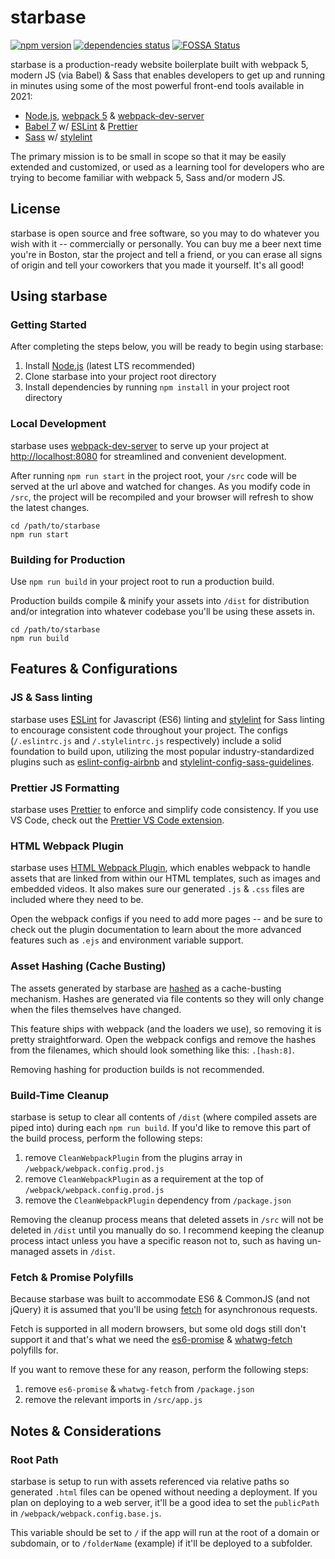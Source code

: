 # starbase

[![npm version](https://badge.fury.io/js/starbase.svg)](https://badge.fury.io/js/starbase)
[![dependencies status](https://david-dm.org/bstaruk/starbase/status.svg)](https://david-dm.org/bstaruk/starbase)
[![FOSSA Status](https://app.fossa.io/api/projects/git%2Bgithub.com%2Fbstaruk%2Fstarbase.svg?type=shield)](https://app.fossa.io/projects/git%2Bgithub.com%2Fbstaruk%2Fstarbase?ref=badge_shield)

starbase is a production-ready website boilerplate built with webpack 5, modern JS (via Babel) & Sass that enables developers to get up and running in minutes using some of the most powerful front-end tools available in 2021:

* [Node.js](https://github.com/nodejs/node), [webpack 5](https://github.com/webpack/webpack) & [webpack-dev-server](https://github.com/webpack/webpack-dev-server)
* [Babel 7](https://github.com/babel/babel) w/ [ESLint](https://github.com/eslint/eslint) & [Prettier](https://github.com/prettier/prettier)
* [Sass](https://github.com/sass) w/ [stylelint](https://github.com/stylelint/stylelint)

The primary mission is to be small in scope so that it may be easily extended and customized, or used as a learning tool for developers who are trying to become familiar with webpack 5, Sass and/or modern JS.

## License

starbase is open source and free software, so you may to do whatever you wish with it -- commercially or personally. You can buy me a beer next time you're in Boston, star the project and tell a friend, or you can erase all signs of origin and tell your coworkers that you made it yourself. It's all good!

## Using starbase

### Getting Started

After completing the steps below, you will be ready to begin using starbase:

1. Install [Node.js](https://nodejs.org) (latest LTS recommended)
2. Clone starbase into your project root directory
3. Install dependencies by running `npm install` in your project root directory

### Local Development

starbase uses [webpack-dev-server](https://github.com/webpack/webpack-dev-server) to serve up your project at [http://localhost:8080](http://localhost:8080) for streamlined and convenient development.

After running `npm run start` in the project root, your `/src` code will be served at the url above and watched for changes. As you modify code in `/src`, the project will be recompiled and your browser will refresh to show the latest changes.

```
cd /path/to/starbase
npm run start
```

### Building for Production

Use `npm run build` in your project root to run a production build.

Production builds compile & minify your assets into `/dist` for distribution and/or integration into whatever codebase you'll be using these assets in.

```
cd /path/to/starbase
npm run build
```

## Features & Configurations

### JS & Sass linting

starbase uses [ESLint](http://eslint.org/) for Javascript (ES6) linting and [stylelint](https://github.com/stylelint/stylelint) for Sass linting to encourage consistent code throughout your project. The configs (`/.eslintrc.js` and `/.stylelintrc.js` respectively) include a solid foundation to build upon, utilizing the most popular industry-standardized plugins such as [eslint-config-airbnb](https://www.npmjs.com/package/eslint-config-airbnb) and [stylelint-config-sass-guidelines](https://github.com/bjankord/stylelint-config-sass-guidelines).

### Prettier JS Formatting

starbase uses [Prettier](https://github.com/prettier/prettier) to enforce and simplify code consistency. If you use VS Code, check out the [Prettier VS Code extension](https://marketplace.visualstudio.com/items?itemName=esbenp.prettier-vscode).

### HTML Webpack Plugin

starbase uses [HTML Webpack Plugin](https://github.com/jantimon/html-webpack-plugin), which enables webpack to handle assets that are linked from within our HTML templates, such as images and embedded videos. It also makes sure our generated `.js` & `.css` files are included where they need to be.

Open the webpack configs if you need to add more pages -- and be sure to check out the plugin documentation to learn about the more advanced features such as `.ejs` and environment variable support.

### Asset Hashing (Cache Busting)

The assets generated by starbase are [hashed](https://webpack.js.org/guides/caching/) as a cache-busting mechanism. Hashes are generated via file contents so they will only change when the files themselves have changed.

This feature ships with webpack (and the loaders we use), so removing it is pretty straightforward. Open the webpack configs and remove the hashes from the filenames, which should look something like this: `.[hash:8]`.

Removing hashing for production builds is not recommended.

### Build-Time Cleanup

starbase is setup to clear all contents of `/dist` (where compiled assets are piped into) during each `npm run build`. If you'd like to remove this part of the build process, perform the following steps:

1. remove `CleanWebpackPlugin` from the plugins array in `/webpack/webpack.config.prod.js`
2. remove `CleanWebpackPlugin` as a requirement at the top of `/webpack/webpack.config.prod.js`
3. remove the `CleanWebpackPlugin` dependency from `/package.json`

Removing the cleanup process means that deleted assets in `/src` will not be deleted in `/dist` until you manually do so. I recommend keeping the cleanup process intact unless you have a specific reason not to, such as having un-managed assets in `/dist`.

### Fetch & Promise Polyfills

Because starbase was built to accommodate ES6 & CommonJS (and not jQuery) it is assumed that you'll be using [fetch](https://developer.mozilla.org/en-US/docs/Web/API/Fetch_API) for asynchronous requests.

Fetch is supported in all modern browsers, but some old dogs still don't support it and that's what we need the [es6-promise](https://github.com/stefanpenner/es6-promise) & [whatwg-fetch](https://github.com/github/fetch) polyfills for.

If you want to remove these for any reason, perform the following steps:

1. remove `es6-promise` & `whatwg-fetch` from `/package.json`
2. remove the relevant imports in `/src/app.js`

## Notes & Considerations

### Root Path

starbase is setup to run with assets referenced via relative paths so generated `.html` files can be opened without needing a deployment. If you plan on deploying to a web server, it'll be a good idea to set the `publicPath` in `/webpack/webpack.config.base.js`.

This variable should be set to `/` if the app will run at the root of a domain or subdomain, or to `/folderName` (example) if it'll be deployed to a subfolder.
